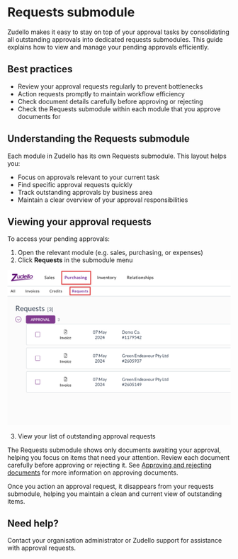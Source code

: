 # Requests submodule

Zudello makes it easy to stay on top of your approval tasks by consolidating all outstanding approvals into dedicated requests submodules. This guide explains how to view and manage your pending approvals efficiently.

## Best practices

- Review your approval requests regularly to prevent bottlenecks
- Action requests promptly to maintain workflow efficiency
- Check document details carefully before approving or rejecting
- Check the Requests submodule within each module that you approve documents for

## Understanding the Requests submodule

Each module in Zudello has its own Requests submodule. This layout helps you:

- Focus on approvals relevant to your current task
- Find specific approval requests quickly
- Track outstanding approvals by business area
- Maintain a clear overview of your approval responsibilities

## Viewing your approval requests

To access your pending approvals:

1. Open the relevant module (e.g. sales, purchasing, or expenses)
2. Click **Requests** in the submodule menu

![](../images/CleanShot%202025-03-22%20at%2015.57.46@2x%202.png)
   
3. View your list of outstanding approval requests

The Requests submodule shows only documents awaiting your approval, helping you focus on items that need your attention. Review each document carefully before approving or rejecting it. See [Approving and rejecting documents](approving-and-rejecting-documents.md) for more information on approving documents.

Once you action an approval request, it disappears from your requests submodule, helping you maintain a clean and current view of outstanding items.

## Need help?

Contact your organisation administrator or Zudello support for assistance with approval requests.